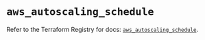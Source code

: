# `aws_autoscaling_schedule`

Refer to the Terraform Registry for docs: [`aws_autoscaling_schedule`](https://registry.terraform.io/providers/hashicorp/aws/6.15.0/docs/resources/autoscaling_schedule).
